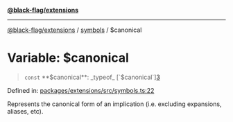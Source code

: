 [**@black-flag/extensions**][1]

---

[@black-flag/extensions][1] / [symbols][2] / $canonical

# Variable: $canonical

> `const` **$canonical**: _typeof_ [`$canonical`][3]

Defined in: [packages/extensions/src/symbols.ts:22][4]

Represents the canonical form of an implication (i.e. excluding expansions,
aliases, etc).

[1]: ../../README.md
[2]: ../README.md
[3]: $canonical.md
[4]: https://github.com/Xunnamius/black-flag/blob/1b1b5b597cf8302c1cc5affdd2e1dd9189034907/packages/extensions/src/symbols.ts#L22

